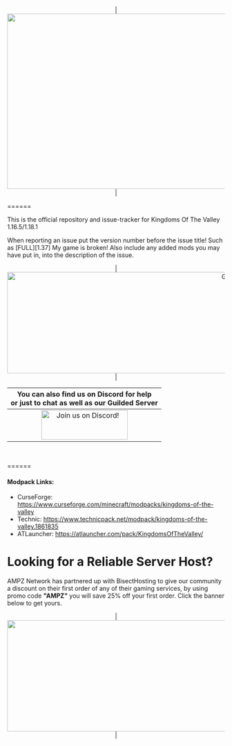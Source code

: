 <p align="center">
| <img src="https://www.bisecthosting.com/images/CF/Kingdoms_Of_The_Valley/BH_KOV_Title.png" alt="Get your server today!" width="1469" height="405"></a>|
</p>
======

This is the official repository and issue-tracker for Kingdoms Of The Valley 1.16.5/1.18.1

When reporting an issue put the version number before the issue title! Such as [FULL][1.37] My game is broken! Also include any added mods you may have put in, into the description of the issue. 
      
<p align="center">
| <img src="https://i.imgur.com/ji04qre.png" alt="Get your server today!" width="1125" height="234"></a>|
</p>

|You can also find us on Discord for help<br>or just to chat as well as our Guilded Server|
|:------------:|
|<a href="https://discord.gg/enrpMDd"><img src="https://discordapp.com/assets/fc0b01fe10a0b8c602fb0106d8189d9b.png" alt="Join us on Discord!"  width="200" height="68"></a>|
<br>

======
 
#### Modpack Links: 
+ CurseForge: https://www.curseforge.com/minecraft/modpacks/kingdoms-of-the-valley
+ Technic: https://www.technicpack.net/modpack/kingdoms-of-the-valley.1861835  
+ ATLauncher: https://atlauncher.com/pack/KingdomsOfTheValley/
   
Looking for a Reliable Server Host?
======
AMPZ Network has partnered up with BisectHosting to give our community a discount on their first order of any of their gaming services, by using promo code **"AMPZ"** you will save 25% off your first order. Click the banner below to get yours. 

<p align="center">
| <a href="https://bisecthosting.com/AMPZ"><img src="https://www.bisecthosting.com/images/CF/Kingdoms_Of_The_Valley/BH_KOV_Bisect.png" alt="Get your server today!"  width="1469" height="257"></a>|
</p>
